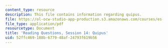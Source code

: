 ```yaml
---
content_type: resource
description: This file contains information regarding quipus.
file: https://ol-ocw-studio-app-production.s3.amazonaws.com/courses/es-272-culture-tech-spring-2003/52ffc469188b677948af24793f619b56_MITES_272S03_q14.pdf
file_type: application/pdf
resourcetype: Document
title: 'Reading Questions, Session 14: Quipus'
uid: 52ffc469-188b-6779-48af-24793f619b56
---
```

